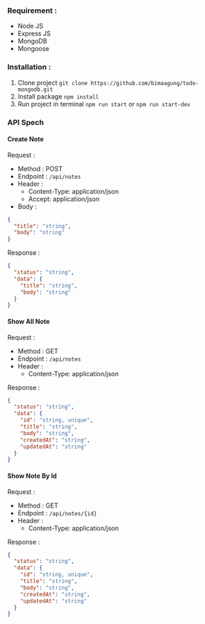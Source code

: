 ### Requirement :

- Node JS
- Express JS
- MongoDB
- Mongoose

### Installation :

1. Clone project `git clone https://github.com/bimaagung/todo-mongodb.git`
2. Install package `npm install`
3. Run project in terminal `npm run start` or `npm run start-dev`

### API Spech

#### Create Note

Request :

- Method : POST
- Endpoint : `/api/notes`
- Header :
  - Content-Type: application/json
  - Accept: application/json
- Body :

```json
{
  "title": "string",
  "body": "string"
}
```

Response :

```json
{
  "status": "string",
  "data": {
    "title": "string",
    "body": "string"
  }
}
```

#### Show All Note

Request :

- Method : GET
- Endpoint : `/api/notes`
- Header :
  - Content-Type: application/json

Response :

```json
{
  "status": "string",
  "data": {
    "id": "string, unique",
    "title": "string",
    "body": "string",
    "createdAt": "string",
    "updatedAt": "string"
  }
}
```

#### Show Note By Id

Request :

- Method : GET
- Endpoint : `/api/notes/{id}`
- Header :
  - Content-Type: application/json

Response :

```json
{
  "status": "string",
  "data": {
    "id": "string, unique",
    "title": "string",
    "body": "string",
    "createdAt": "string",
    "updatedAt": "string"
  }
}
```
